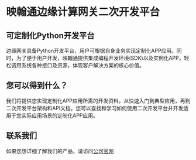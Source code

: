 # 映翰通边缘计算网关二次开发平台
## 可定制化Python开发平台
边缘网关具备Python开发平台，用户可根据自身业务实现定制化APP应用。同时，为了便于用户开发，映翰通提供集成编程开发环境(SDK)以及实例化APP，轻松调用系统各种接口及资源，体现客户解决方案的核心价值。
## 您可以得到什么？
我们将提供您实现定制化APP应用所需的开发资料，从快速入门到典型应用，再到二次开发平台架构和API文档。您可以查找和学习如何使用二次开发平台并开发适用于您实际应用场景的定制化APP应用。
## 联系我们
如果您想详细了解我们的产品，请访问[公司官网](https://www.inhand.com.cn/)
